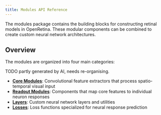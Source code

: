 ```yaml
---
title: Modules API Reference
---
```


The modules package contains the building blocks for constructing retinal models in OpenRetina. These modular components can be combined to create custom neural network architectures.

## Overview

The modules are organized into four main categories:

TODO partly generated by AI, needs re-organising.

- **[Core Modules](./modules/core.md)**: Convolutional feature extractors that process spatio-temporal visual input
- **[Readout Modules](./modules/readout.md)**: Components that map core features to individual neuron responses
- **[Layers](./modules/layers.md)**: Custom neural network layers and utilities
- **[Losses](./modules/losses.md)**: Loss functions specialized for neural response prediction

